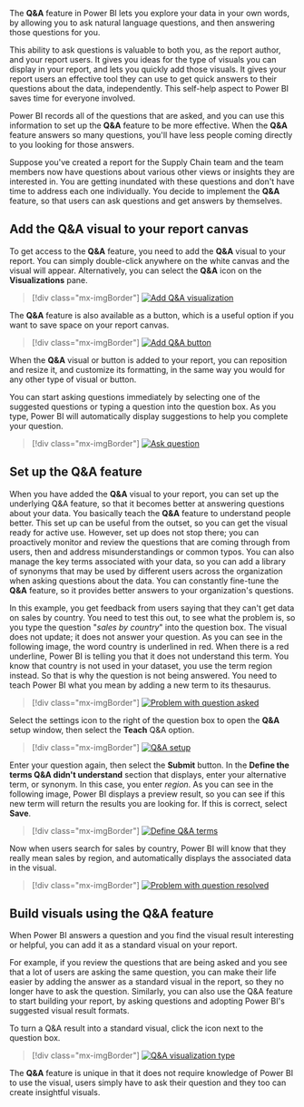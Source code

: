 The **Q&A** feature in Power BI lets you explore your data in your own words, by allowing you to ask natural language questions, and then answering those questions for you.

This ability to ask questions is valuable to both you, as the report author, and your report users. It gives you ideas for the type of visuals you can display in your report, and lets you quickly add those visuals. It gives your report users an effective tool they can use to get quick answers to their questions about the data, independently. This self-help aspect to Power BI saves time for everyone involved.

Power BI records all of the questions that are asked, and you can use this information to set up the **Q&A** feature to be more effective. When the **Q&A** feature answers so many questions, you'll have less people coming directly to you looking for those answers.

Suppose you've created a report for the Supply Chain team and the team members now have questions about various other views or insights they are interested in. You are getting inundated with these questions and don't have time to address each one individually. You decide to implement the **Q&A** feature, so that users can ask questions and get answers by themselves.

## Add the Q&A visual to your report canvas

To get access to the **Q&A** feature, you need to add the **Q&A** visual to your report. You can simply double-click anywhere on the white canvas and the visual will appear. Alternatively, you can select the **Q&A** icon on the **Visualizations** pane.

> [!div class="mx-imgBorder"]
> [![Add Q&A visualization](../media/2-add-visualization-ssm.png)](../media/2-add-visualization-ssm.png#lightbox)

The **Q&A** feature is also available as a button, which is a useful option if you want to save space on your report canvas.

> [!div class="mx-imgBorder"]
> [![Add Q&A button](../media/2-add-button-ssm.png)](../media/2-add-button-ssm.png#lightbox)

When the **Q&A** visual or button is added to your report, you can reposition and resize it, and customize its formatting, in the same way you would for any other type of visual or button.

You can start asking questions immediately by selecting one of the suggested questions or typing a question into the question box. As you type, Power BI will automatically display suggestions to help you complete your question.

> [!div class="mx-imgBorder"]
> [![Ask question](../media/2-ask-question-ss.png)](../media/2-ask-question-ss.png#lightbox)

## Set up the Q&A feature

When you have added the **Q&A** visual to your report, you can set up the underlying Q&A feature, so that it becomes better at answering questions about your data. You basically teach the **Q&A** feature to understand people better. This set up can be useful from the outset, so you can get the visual ready for active use. However, set up does not stop there; you can proactively monitor and review the questions that are coming through from users, then and address misunderstandings or common typos. You can also manage the key terms associated with your data, so you can add a library of synonyms that may be used by different users across the organization when asking questions about the data. You can constantly fine-tune the **Q&A** feature, so it provides better answers to your organization's questions.

In this example, you get feedback from users saying that they can't get data on sales by country. You need to test this out, to see what the problem is, so you type the question "*sales by country*" into the question box. The visual does not update; it does not answer your question. As you can see in the following image, the word country is underlined in red. When there is a red underline, Power BI is telling you that it does not understand this term. You know that country is not used in your dataset, you use the term region instead. So that is why the question is not being answered. You need to teach Power BI what you mean by adding a new term to its thesaurus.

> [!div class="mx-imgBorder"]
> [![Problem with question asked](../media/2-problem-question-ss.png)](../media/2-problem-question-ss.png#lightbox)

Select the settings icon to the right of the question box to open the **Q&A** setup window, then select the **Teach** Q&A option.

> [!div class="mx-imgBorder"]
> [![Q&A setup](../media/2-setup-ss.png)](../media/2-setup-ss.png#lightbox)

Enter your question again, then select the **Submit** button. In the **Define the terms Q&A didn't understand** section that displays, enter your alternative term, or synonym. In this case, you enter *region*. As you can see in the following image, Power BI displays a preview result, so you can see if this new term will return the results you are looking for. If this is correct, select **Save**.

> [!div class="mx-imgBorder"]
> [![Define Q&A terms](../media/2-define-terms-ss.png)](../media/2-define-terms-ss.png#lightbox)

Now when users search for sales by country, Power BI will know that they really mean sales by region, and automatically displays the associated data in the visual.

> [!div class="mx-imgBorder"]
> [![Problem with question resolved](../media/2-problem-resolved-ss.png)](../media/2-problem-resolved-ss.png#lightbox)

## Build visuals using the Q&A feature

When Power BI answers a question and you find the visual result interesting or helpful, you can add it as a standard visual on your report.

For example, if you review the questions that are being asked and you see that a lot of users are asking the same question, you can make their life easier by adding the answer as a standard visual in the report, so they no longer have to ask the question. Similarly, you can also use the Q&A feature to start building your report, by asking questions and adopting Power BI's suggested visual result formats.

To turn a Q&A result into a standard visual, click the icon next to the question box.

> [!div class="mx-imgBorder"]
> [![Q&A visualization type](../media/2-visualization-ss.png)](../media/2-visualization-ss.png#lightbox)

The **Q&A** feature is unique in that it does not require knowledge of Power BI to use the visual, users simply have to ask their question and they too can create insightful visuals.
